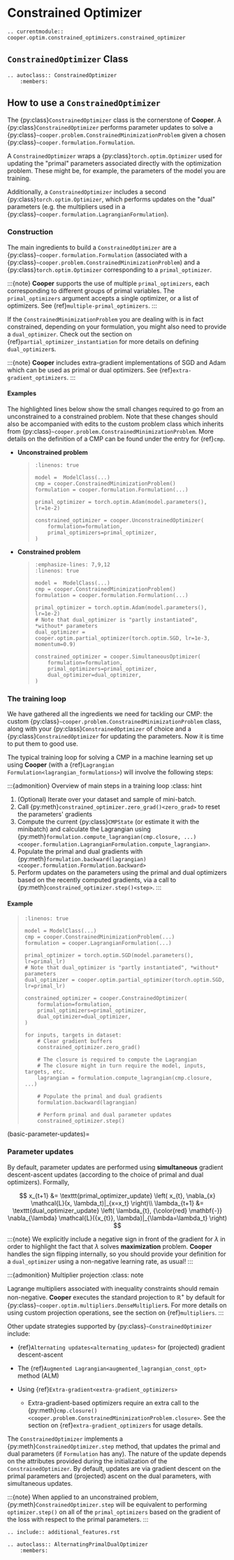 # Constrained Optimizer

```{eval-rst}
.. currentmodule:: cooper.optim.constrained_optimizers.constrained_optimizer
```

## `ConstrainedOptimizer` Class

```{eval-rst}
.. autoclass:: ConstrainedOptimizer
    :members:
```

## How to use a `ConstrainedOptimizer`

The {py:class}`ConstrainedOptimizer` class is the cornerstone of **Cooper**. A
{py:class}`ConstrainedOptimizer` performs parameter updates to solve a
{py:class}`~cooper.problem.ConstrainedMinimizationProblem` given a chosen
{py:class}`~cooper.formulation.Formulation`.

A `ConstrainedOptimizer` wraps a {py:class}`torch.optim.Optimizer`
used for updating the "primal" parameters associated directly with the
optimization problem. These might be, for example, the parameters of the model
you are training.

Additionally, a `ConstrainedOptimizer` includes a second
{py:class}`torch.optim.Optimizer`, which performs updates on the "dual"
parameters (e.g. the multipliers used in a
{py:class}`~cooper.formulation.LagrangianFormulation`).

### Construction

The main ingredients to build a `ConstrainedOptimizer` are a
{py:class}`~cooper.formulation.Formulation` (associated with a
{py:class}`~cooper.problem.ConstrainedMinimizationProblem`) and a
{py:class}`torch.optim.Optimizer` corresponding to a `primal_optimizer`.

:::{note}
**Cooper** supports the use of multiple `primal_optimizers`, each
corresponding to different groups of primal variables. The
`primal_optimizers` argument accepts a single optimizer, or a list
of optimizers. See {ref}`multiple-primal_optimizers`.
:::

If the `ConstrainedMinimizationProblem` you are dealing with is in fact
constrained, depending on your formulation, you might also need to provide a
`dual_optimizer`. Check out the section on {ref}`partial_optimizer_instantiation`
for more details on defining `dual_optimizer`s.

:::{note}
**Cooper** includes extra-gradient implementations of SGD and Adam which can
be used as primal or dual optimizers. See {ref}`extra-gradient_optimizers`.
:::

#### Examples

The highlighted lines below show the small changes required to go from an
unconstrained to a constrained problem. Note that these changes should also be
accompanied with edits to the custom problem class which inherits from
{py:class}`~cooper.problem.ConstrainedMinimizationProblem`. More details on
the definition of a CMP can be found under the entry for {ref}`cmp`.

- **Unconstrained problem**

  > ```{code-block} python
  > :linenos: true
  >
  > model =  ModelClass(...)
  > cmp = cooper.ConstrainedMinimizationProblem()
  > formulation = cooper.formulation.Formulation(...)
  >
  > primal_optimizer = torch.optim.Adam(model.parameters(), lr=1e-2)
  >
  > constrained_optimizer = cooper.UnconstrainedOptimizer(
  >     formulation=formulation,
  >     primal_optimizers=primal_optimizer,
  > )
  > ```

- **Constrained problem**

  > ```{code-block} python
  > :emphasize-lines: 7,9,12
  > :linenos: true
  >
  > model =  ModelClass(...)
  > cmp = cooper.ConstrainedMinimizationProblem()
  > formulation = cooper.formulation.Formulation(...)
  >
  > primal_optimizer = torch.optim.Adam(model.parameters(), lr=1e-2)
  > # Note that dual_optimizer is "partly instantiated", *without* parameters
  > dual_optimizer = cooper.optim.partial_optimizer(torch.optim.SGD, lr=1e-3, momentum=0.9)
  >
  > constrained_optimizer = cooper.SimultaneousOptimizer(
  >     formulation=formulation,
  >     primal_optimizers=primal_optimizer,
  >     dual_optimizer=dual_optimizer,
  > )
  > ```

### The training loop

We have gathered all the ingredients we need for tackling our CMP: the
custom {py:class}`~cooper.problem.ConstrainedMinimizationProblem` class, along
with your {py:class}`ConstrainedOptimizer` of choice and a
{py:class}`ConstrainedOptimizer` for updating the parameters. Now it is time to
put them to good use.

The typical training loop for solving a CMP in a machine learning set up using
**Cooper** (with a {ref}`Lagrangian Formulation<lagrangian_formulations>`)
will involve the following steps:

:::{admonition} Overview of main steps in a training loop
:class: hint

1. (Optional) Iterate over your dataset and sample of mini-batch.
2. Call {py:meth}`constrained_optimizer.zero_grad()<zero_grad>` to reset the parameters' gradients
3. Compute the current {py:class}`CMPState` (or estimate it with the minibatch) and calculate the Lagrangian using {py:meth}`formulation.compute_lagrangian(cmp.closure, ...)<cooper.formulation.LagrangianFormulation.compute_lagrangian>`.
4. Populate the primal and dual gradients with {py:meth}`formulation.backward(lagrangian)<cooper.formulation.Formulation.backward>`
5. Perform updates on the parameters using the primal and dual optimizers based on the recently computed gradients, via a call to {py:meth}`constrained_optimizer.step()<step>`.
:::

#### Example

> ```{code-block} python
> :linenos: true
>
> model = ModelClass(...)
> cmp = cooper.ConstrainedMinimizationProblem(...)
> formulation = cooper.LagrangianFormulation(...)
>
> primal_optimizer = torch.optim.SGD(model.parameters(), lr=primal_lr)
> # Note that dual_optimizer is "partly instantiated", *without* parameters
> dual_optimizer = cooper.optim.partial_optimizer(torch.optim.SGD, lr=primal_lr)
>
> constrained_optimizer = cooper.ConstrainedOptimizer(
>     formulation=formulation,
>     primal_optimizers=primal_optimizer,
>     dual_optimizer=dual_optimizer,
> )
>
> for inputs, targets in dataset:
>     # Clear gradient buffers
>     constrained_optimizer.zero_grad()
>
>     # The closure is required to compute the Lagrangian
>     # The closure might in turn require the model, inputs, targets, etc.
>     lagrangian = formulation.compute_lagrangian(cmp.closure, ...)
>
>     # Populate the primal and dual gradients
>     formulation.backward(lagrangian)
>
>     # Perform primal and dual parameter updates
>     constrained_optimizer.step()
> ```

(basic-parameter-updates)=

### Parameter updates

By default, parameter updates are performed using **simultaneous** gradient
descent-ascent updates (according to the choice of primal and dual optimizers).
Formally,

$$
x_{t+1} &= \texttt{primal_optimizer_update} \left( x_{t}, \nabla_{x} \mathcal{L}(x, \lambda_t)|_{x=x_t} \right)\\
\lambda_{t+1} &= \texttt{dual_optimizer_update} \left( \lambda_{t}, {\color{red} \mathbf{-}} \nabla_{\lambda} \mathcal{L}({x_{t}}, \lambda)|_{\lambda=\lambda_t} \right)
$$

:::{note}
We explicitly include a negative sign in front of the gradient for
$\lambda$ in order to highlight the fact that $\lambda$ solves
**maximization** problem. **Cooper** handles the sign flipping internally, so
you should provide your definition for a `dual_optimizer` using a non-negative
learning rate, as usual!
:::

:::{admonition} Multiplier projection
:class: note

Lagrange multipliers associated with inequality constraints should remain
non-negative. **Cooper** executes the standard projection to
$\mathbb{R}^{+}$ by default for
{py:class}`~cooper.optim.multipliers.DenseMultiplier`s. For more details
on using custom projection operations, see the section on {ref}`multipliers`.
:::

Other update strategies supported by {py:class}`~ConstrainedOptimizer` include:

- {ref}`Alternating updates<alternating_updates>` for (projected) gradient descent-ascent

- The {ref}`Augmented Lagrangian<augmented_lagrangian_const_opt>` method (ALM)

- Using {ref}`Extra-gradient<extra-gradient_optimizers>`

  - Extra-gradient-based optimizers require an extra call to the
    {py:meth}`cmp.closure()<cooper.problem.ConstrainedMinimizationProblem.closure>`.
    See the section on {ref}`extra-gradient_optimizers` for usage details.

The `ConstrainedOptimizer` implements a {py:meth}`ConstrainedOptimizer.step`
method, that updates the primal and dual parameters (if `Formulation` has any).
The nature of the update depends on the attributes provided during the
initialization of the `ConstrainedOptimizer`. By default, updates are via
gradient descent on the primal parameters and (projected) ascent
on the dual parameters, with simultaneous updates.

:::{note}
When applied to an unconstrained problem, {py:meth}`ConstrainedOptimizer.step`
will be equivalent to performing `optimizer.step()` on all of the
`primal_optimizers` based on the gradient of the loss with respect to the
primal parameters.
:::

```{eval-rst}
.. include:: additional_features.rst
```

```{eval-rst}
.. autoclass:: AlternatingPrimalDualOptimizer
    :members:
```

